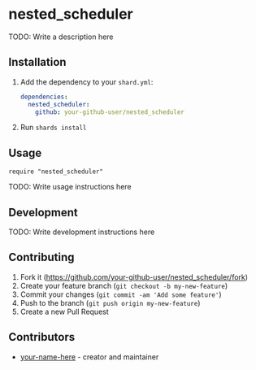 # nested_scheduler

TODO: Write a description here

## Installation

1. Add the dependency to your `shard.yml`:

   ```yaml
   dependencies:
     nested_scheduler:
       github: your-github-user/nested_scheduler
   ```

2. Run `shards install`

## Usage

```crystal
require "nested_scheduler"
```

TODO: Write usage instructions here

## Development

TODO: Write development instructions here

## Contributing

1. Fork it (<https://github.com/your-github-user/nested_scheduler/fork>)
2. Create your feature branch (`git checkout -b my-new-feature`)
3. Commit your changes (`git commit -am 'Add some feature'`)
4. Push to the branch (`git push origin my-new-feature`)
5. Create a new Pull Request

## Contributors

- [your-name-here](https://github.com/your-github-user) - creator and maintainer
